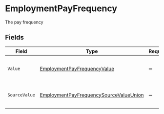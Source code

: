 # EmploymentPayFrequency

The pay frequency


## Fields

| Field                                                                                                       | Type                                                                                                        | Required                                                                                                    | Description                                                                                                 | Example                                                                                                     |
| ----------------------------------------------------------------------------------------------------------- | ----------------------------------------------------------------------------------------------------------- | ----------------------------------------------------------------------------------------------------------- | ----------------------------------------------------------------------------------------------------------- | ----------------------------------------------------------------------------------------------------------- |
| `Value`                                                                                                     | [EmploymentPayFrequencyValue](../../Models/Components/EmploymentPayFrequencyValue.md)                       | :heavy_minus_sign:                                                                                          | The pay frequency of the job postings.                                                                      | hourly                                                                                                      |
| `SourceValue`                                                                                               | [EmploymentPayFrequencySourceValueUnion](../../Models/Components/EmploymentPayFrequencySourceValueUnion.md) | :heavy_minus_sign:                                                                                          | The source value of the pay frequency.                                                                      | Hourly                                                                                                      |